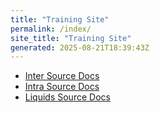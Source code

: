 ```yaml
---
title: "Training Site"
permalink: /index/
site_title: "Training Site"
generated: 2025-08-21T18:39:43Z
---
```

- [Inter Source Docs](/inter-source-docs/)
- [Intra Source Docs](/intra-source-docs/)
- [Liquids Source Docs](/liquids-source-docs/)
